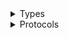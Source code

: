 <details>
<summary>Types</summary>

  - [RdsClient](/aws-sdk-swift/reference/0.x/AWSRDS/RdsClient)
  - [RdsClient.RdsClientConfiguration](/aws-sdk-swift/reference/0.x/AWSRDS/RdsClient.RdsClientConfiguration)
  - [RdsClientLogHandlerFactory](/aws-sdk-swift/reference/0.x/AWSRDS/RdsClientLogHandlerFactory)
  - [RdsClientTypes](/aws-sdk-swift/reference/0.x/AWSRDS/RdsClientTypes)

</details>

<details>
<summary>Protocols</summary>

  - [RdsClientProtocol](/aws-sdk-swift/reference/0.x/AWSRDS/RdsClientProtocol)

</details>
